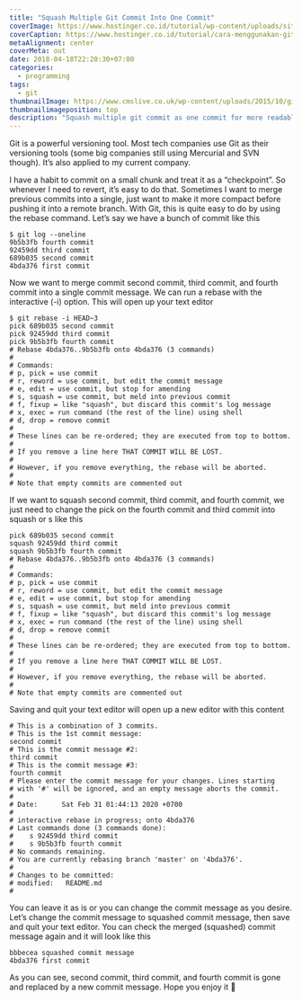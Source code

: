 ```yaml
---
title: "Squash Multiple Git Commit Into One Commit"
coverImage: https://www.hostinger.co.id/tutorial/wp-content/uploads/sites/11/2017/05/git-1.png
coverCaption: https://www.hostinger.co.id/tutorial/cara-menggunakan-github-perintah-dasar-github
metaAlignment: center
coverMeta: out
date: 2018-04-18T22:20:30+07:00
categories:
  - programming
tags:
  - git
thumbnailImage: https://www.cmslive.co.uk/wp-content/uploads/2015/10/git-version-control.jpg
thumbnailimageposition: top
description: "Squash multiple git commit as one commit for more readable commit"
---
```


Git is a powerful versioning tool. Most tech companies use Git as their versioning tools (some big companies still using Mercurial and SVN though). It’s also applied to my current company.

<!--more-->

I have a habit to commit on a small chunk and treat it as a “checkpoint”. So whenever I need to revert, it’s easy to do that. Sometimes I want to merge previous commits into a single, just want to make it more compact before pushing it into a remote branch. With Git, this is quite easy to do by using the rebase command.
Let’s say we have a bunch of commit like this

```shell
$ git log --oneline
9b5b3fb fourth commit
92459dd third commit
689b035 second commit
4bda376 first commit
```

Now we want to merge commit second commit, third commit, and fourth commit into a single commit message. We can run a rebase with the interactive (-i) option. This will open up your text editor

```shell
$ git rebase -i HEAD~3
pick 689b035 second commit
pick 92459dd third commit
pick 9b5b3fb fourth commit
# Rebase 4bda376..9b5b3fb onto 4bda376 (3 commands)
#
# Commands:
# p, pick = use commit
# r, reword = use commit, but edit the commit message
# e, edit = use commit, but stop for amending
# s, squash = use commit, but meld into previous commit
# f, fixup = like "squash", but discard this commit's log message
# x, exec = run command (the rest of the line) using shell
# d, drop = remove commit
#
# These lines can be re-ordered; they are executed from top to bottom.
#
# If you remove a line here THAT COMMIT WILL BE LOST.
#
# However, if you remove everything, the rebase will be aborted.
#
# Note that empty commits are commented out
```

If we want to squash second commit, third commit, and fourth commit, we just need to change the pick on the fourth commit and third commit into squash or s like this

```shell
pick 689b035 second commit
squash 92459dd third commit
squash 9b5b3fb fourth commit
# Rebase 4bda376..9b5b3fb onto 4bda376 (3 commands)
#
# Commands:
# p, pick = use commit
# r, reword = use commit, but edit the commit message
# e, edit = use commit, but stop for amending
# s, squash = use commit, but meld into previous commit
# f, fixup = like "squash", but discard this commit's log message
# x, exec = run command (the rest of the line) using shell
# d, drop = remove commit
#
# These lines can be re-ordered; they are executed from top to bottom.
#
# If you remove a line here THAT COMMIT WILL BE LOST.
#
# However, if you remove everything, the rebase will be aborted.
#
# Note that empty commits are commented out
```

Saving and quit your text editor will open up a new editor with this content

```shell
# This is a combination of 3 commits.
# This is the 1st commit message:
second commit
# This is the commit message #2:
third commit
# This is the commit message #3:
fourth commit
# Please enter the commit message for your changes. Lines starting
# with '#' will be ignored, and an empty message aborts the commit.
#
# Date:      Sat Feb 31 01:44:13 2020 +0700
#
# interactive rebase in progress; onto 4bda376
# Last commands done (3 commands done):
#    s 92459dd third commit
#    s 9b5b3fb fourth commit
# No commands remaining.
# You are currently rebasing branch 'master' on '4bda376'.
#
# Changes to be committed:
# modified:   README.md
#
```

You can leave it as is or you can change the commit message as you desire. Let’s change the commit message to squashed commit message, then save and quit your text editor. You can check the merged (squashed) commit message again and it will look like this

```shell
bbbecea squashed commit message
4bda376 first commit
```

As you can see, second commit, third commit, and fourth commit is gone and replaced by a new commit message.
Hope you enjoy it 🎉
